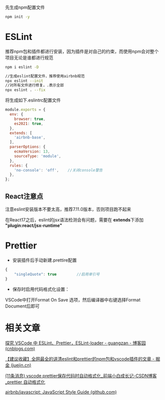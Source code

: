 先生成npm配置文件

~~~bash
npm init -y
~~~



# ESLint

推荐npm包和插件都进行安装，因为插件是对自己的约束，而使用npm会对整个项目无论是谁都进行规范

~~~bash
npm i eslint -D

//生成eslint配置文件，推荐使用airbnb规范
npx eslint --init
//对所有文件进行修复，.表示全部
npx eslint . --fix		
~~~

将生成如下.eslintrc配置文件

~~~js
module.exports = {
  env: {
    browser: true,
    es2021: true,
  },
  extends: [
    'airbnb-base',
  ],
  parserOptions: {
    ecmaVersion: 13,
    sourceType: 'module',
  },
  rules: {
    'no-console': 'off',	//关闭console警告
  },
};
~~~

## React注意点

注意eslint安装版本不要太高，推荐7.11.0版本，否则项目跑不起来

在React17之后，eslint的jsx语法检测会有问题，需要在 **extends**下添加 **"plugin:react/jsx-runtime"**



# Prettier

- 安装插件后手动新建.prettire配置

~~~js
{
    "singleQuote": true			//启用单引号
}
~~~

- 保存时启用代码格式化设置：

VSCode中打开Format On Save 选项，然后编译器中右键选择Format Document后即可







# 相关文章

[探究 VSCode 中 ESLint、Prettier，ESLint-loader - guangzan - 博客园 (cnblogs.com)](https://www.cnblogs.com/guangzan/p/14057876.html)

[【建议收藏】全网最全的讲清eslint和prettier的npm包和vscode插件的文章 - 掘金 (juejin.cn)](https://juejin.cn/post/6990929456382607374#heading-5)

[(11条消息) vscode prettier保存代码时自动格式化_前端小白成长记-CSDN博客_prettier 自动格式化](https://blog.csdn.net/qq_37815596/article/details/109225879)

[airbnb/javascript: JavaScript Style Guide (github.com)](https://github.com/airbnb/javascript)

